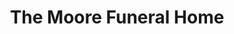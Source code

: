 ---
title: "The Moore Funeral Home"
url: /valley-stream/the-moore-funeral-home/
shop: funeral directors
---